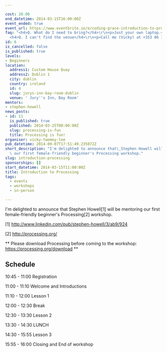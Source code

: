 ```yaml
---

cost: 20.00
end_datetime: 2014-03-15T16:00:00Z
event_ended: true
event_url: https://www.eventbrite.ie/e/coding-grace-introduction-to-processing-tickets-10369053117
faq: "<h4>Q. What do I need to bring?</h4>\r\n<p>Just your own laptop.</p>\r\n\r\n\
  <h4>Q. I can't find the venue</h4>\r\n<p>Call me (Vicky) at +353 86 150 2003</p>"
id: 6
is_cancelled: false
is_published: true
levels:
- Beginners
location:
  address1: Custom House Quay
  address2: Dublin 1
  city: dublin
  country: ireland
  id: 4
  slug: jurys-inn-bay-room-dublin
  venue: ' Jury''s Inn, Bay Room'
mentors:
- stephen-howell
news_posts:
- id: 11
  is_published: true
  published: 2014-03-25T00:00:00Z
  slug: processing-is-fun
  title: Processing is fun!
organiser: vicky-twomey-lee
pub_datetime: 2014-09-07T17:51:49.235072Z
short_description: "I'm delighted to announce that\_Stephen Howell will be mentoring\
  \ our first female-friendly beginner's Processing workshop."
slug: introduction-processing
sponsorships: []
start_datetime: 2014-03-15T11:00:00Z
title: Introduction to Processing
tags:
  - events
  - workshops
  - in-person

---
```


I'm delighted to announce that Stephen Howell[1] will be mentoring our first female-friendly beginner's Processing[2] workshop.</p>

[1] </span><a href="http://www.linkedin.com/pub/stephen-howell/3/ab9/924">http://www.linkedin.com/pub/stephen-howell/3/ab9/924</a>

[2] <a href="http://processing.org/">http://processing.org/</a>

** Please download Processing before coming to the workshop: <a href="https://processing.org/download">https://processing.org/download</a> **

<h2>Schedule</h2>

10:45 - 11:00 Registration

11:00 - 11:10 Welcome and Introductions

11:10 - 12:00 Lesson 1

12:00 - 12:30 Break

12:30 - 13:30 Lesson 2

13:30 - 14:30 LUNCH

14:30 - 15:55 Lesson 3

15:55 - 16:00 Closing and End of workshop